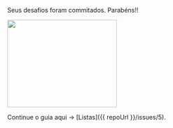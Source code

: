 Seus desafios foram commitados. Parabéns!!

<img src="https://i.giphy.com/media/CmbOLk68Y8WJ78hiSd/giphy.webp" width="250" height="200" />

Continue o guia aqui -> [Listas]({{ repoUrl }}/issues/5).
